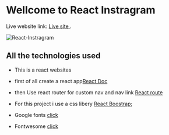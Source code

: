 # Wellcome to React Instragram

Live website link: [Live site ](https://react-instragram.netlify.app/).

![React-Instragram](https://i.ibb.co/dMxSv7G/Capture2.png)

## All the technologies used 
* This is a react websites
* first of all create a react app[React Doc](https://reactjs.org/docs/create-a-new-react-app.html)
* then Use react router for custom nav and nav link [React route  ](https://reactrouter.com/docs/en/v6/getting-started/installation)
* For this project i use a css libery [React Boostrap](https://react-bootstrap.github.io/getting-started/introduction);

* Google fonts [ click ](https://fonts.google.com/)
* Fontwesome [click](https://fontawesome.com/)
